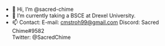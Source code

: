 - 👋 Hi, I’m @sacred-chime
- 🌱 I’m currently taking a BSCE at Drexel University.
- 📫 Contact:
        E-mail: cmstroh99@gmail.com
        Discord: Sacred Chime#9582  
        Twitter: @SacredChime  
        
